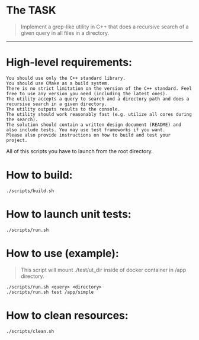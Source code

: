 # The TASK
> Implement a grep-like utility in C++ that does a recursive search of a given query in all files in a directory.
<hr>

# High-level requirements:

    You should use only the C++ standard library.
    You should use CMake as a build system.
    There is no strict limitation on the version of the C++ standard. Feel free to use any version you need (including the latest ones).
    The utility accepts a query to search and a directory path and does a recursive search in a given directory.
    The utility outputs results to the console.
    The utility should work reasonably fast (e.g. utilize all cores during the search).
    The solution should contain a written design document (README) and also include tests. You may use test frameworks if you want.
    Please also provide instructions on how to build and test your project.

All of this scripts you have to launch from the root directory.

# How to build:
```
./scripts/build.sh
```

# How to launch unit tests:
```
./scripts/run.sh
```

# How to use (example):
> This script will mount ./test/ut_dir inside of docker container in /app directory.
```
./scripts/run.sh <query> <directory>
./scripts/run.sh test /app/simple
```

# How to clean resources:
```
./scripts/clean.sh
```